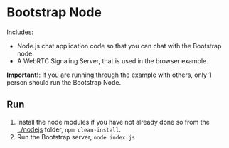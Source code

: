 # Bootstrap Node

Includes:
- Node.js chat application code so that you can chat with the Bootstrap node.
- A WebRTC Signaling Server, that is used in the browser example.

**Important!**: If you are running through the example with others, only 1 person should run the Bootstrap Node.

## Run
1. Install the node modules if you have not already done so from the [../nodejs](../nodejs) folder, `npm clean-install`.
1. Run the Bootstrap server, `node index.js`
